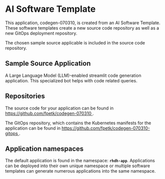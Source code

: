 # AI Software Template

This application, codegen-070310, is created from an AI Software Template. These software templates create a new source code repository as well as a new GitOps deployment repository.

The chosen sample source applicable is included in the source code repository.

## Sample Source Application

A Large Language Model (LLM)-enabled streamlit code generation application. This specialized bot helps with code related queries.

## Repositories

The source code for your application can be found in [https://github.com/fpetk/codegen-070310 ](https://github.com/fpetk/codegen-070310 ).
 
The GitOps repository, which contains the Kubernetes manifests for the application can be found in 
[https://github.com/fpetk/codegen-070310-gitops ](https://github.com/fpetk/codegen-070310-gitops ). 

## Application namespaces 

The default application is found in the namespace: **`rhdh-app`**. Applications can be deployed into their own unique namespace or multiple software templates can generate numerous applications into the same namespace.